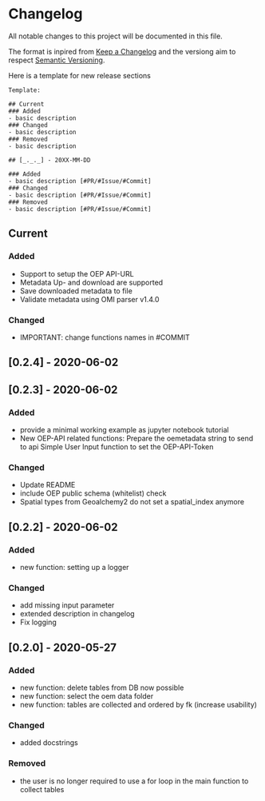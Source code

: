 # Changelog
All notable changes to this project will be documented in this file.

The format is inpired from [Keep a Changelog](http://keepachangelog.com/en/1.0.0/)
and the versiong aim to respect [Semantic Versioning](http://semver.org/spec/v2.0.0.html).

Here is a template for new release sections

```
Template:

## Current
### Added
- basic description
### Changed
- basic description
### Removed
- basic description

## [_._._] - 20XX-MM-DD

### Added
- basic description [#PR/#Issue/#Commit]
### Changed
- basic description [#PR/#Issue/#Commit]
### Removed
- basic description [#PR/#Issue/#Commit]
```
## Current

### Added
- Support to setup the OEP API-URL
- Metadata Up- and download are supported
- Save downloaded metadata to file
- Validate metadata using OMI parser v1.4.0

### Changed
- IMPORTANT: change functions names in #COMMIT


## [0.2.4] - 2020-06-02


## [0.2.3] - 2020-06-02

### Added
- provide a minimal working example as jupyter notebook tutorial
- New OEP-API related functions: Prepare the oemetadata string to send to api 
    Simple User Input function to set the OEP-API-Token

### Changed
- Update README
- include OEP public schema (whitelist) check
- Spatial types from Geoalchemy2 do not set a spatial_index anymore


## [0.2.2] - 2020-06-02

### Added
- new function: setting up a logger

### Changed
- add missing input parameter
- extended description in changelog
- Fix logging 


## [0.2.0] - 2020-05-27

### Added
- new function: delete tables from DB now possible
- new function: select the oem data folder 
- new function: tables are collected and ordered by fk (increase usability)

### Changed
- added docstrings 

### Removed
- the user is no longer required to use a for loop in the main function to collect tables




